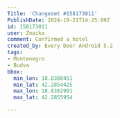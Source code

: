 ```yaml
---
Title: 'Changeset #158173011'
PublishDate: 2024-10-21T14:25:09Z
id: 158173011
user: Znaika
comment: Confirmed a hotel
created_by: Every Door Android 5.2
tags:
- Montenegro
- Budva
bbox:
  min_lon: 18.8380451
  min_lat: 42.2854425
  max_lon: 18.8382991
  max_lat: 42.2855954

---
```

